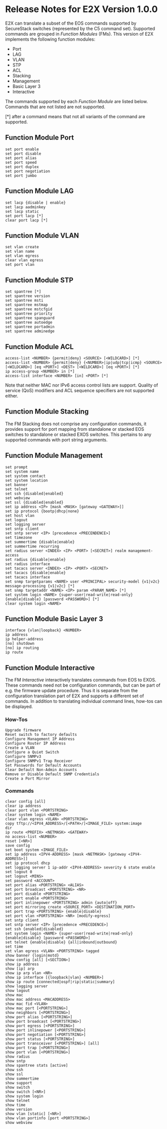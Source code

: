 # Release Notes for E2X Version 1.0.0

E2X can translate a subset of the EOS commands supported by SecureStack
switches (represented by the C5 command set). Supported commands are
grouped in *Function Modules* (FMs). This version of E2X implements the
following function modules:

* Port
* LAG
* VLAN
* STP
* ACL
* Stacking
* Management
* Basic Layer 3
* Interactive

The commands supported by each *Function Module* are listed below. Commands
that are not listed are not supported.

[*] after a command means that not all variants of the command are supported.

## Function Module Port

    set port enable
    set port disable
    set port alias
    set port speed
    set port duplex
    set port negotiation
    set port jumbo

## Function Module LAG

    set lacp {disable | enable}
    set lacp aadminkey
    set lacp static
    set port lacp [*]
    clear port lacp [*]

## Function Module VLAN

    set vlan create
    set vlan name
    set vlan egress
    clear vlan egress
    set port vlan

## Function Module STP

    set spantree [*]
    set spantree version
    set spantree msti
    set spantree mstmap
    set spantree mstcfgid
    set spantree priority
    set spantree spanguard
    set spantree autoedge
    set spantree portadmin
    set spantree adminedge

## Function Module ACL

    access-list <NUMBER> {permit|deny} <SOURCE> [<WILDCARD>] [*]
    access-list <NUMBER> {permit|deny} {<NUMBER>|ip|udp|tcp|icmp} <SOURCE> [<WILDCARD>] [eq <PORT>] <DEST> [<WILDCARD>] [eq <PORT>] [*]
    ip access-group <NUMBER> in [*]
    access-list interface <NUMBER> [in] <PORT> [*]

Note that neither MAC nor IPv6 access control lists are support. Quality
of service (QoS) modifiers and ACL sequence specifiers are not supported
either.

## Function Module Stacking

The FM Stacking does not comprise any configuration commands, it provides
support for port mapping from standalone or stacked EOS switches to standalone
or stacked EXOS switches. This pertains to any supported commands with
port string arguments.

## Function Module Management

    set prompt
    set system name
    set system contact
    set system location
    set banner
    set telnet
    set ssh {disabled|enabled}
    set webview
    set ssl {disabled|enabled}
    set ip address <IP> [mask <MASK> [gateway <GATEWAY>]]
    set ip protocol {bootp|dhcp|none}
    set host vlan
    set logout
    set logging server
    set sntp client
    set sntp server <IP> [precedence <PRECENDENCE>]
    set timezone
    set summertime {disable|enable}
    set summertime recurring
    set radius server <INDEX> <IP> <PORT> [<SECRET>] realm management-access
    set radius {disable|enable}
    set radius interface
    set tacacs server <INDEX> <IP> <PORT> <SECRET>
    set tacacs {disable|enable}
    set tacacs interface
    set snmp targetparams <NAME> user <PRINCIPAL> security-model {v1|v2c} message-processing {v1|v2c} [*]
    set snmp targetaddr <NAME> <IP> param <PARAM_NAME> [*]
    set system login <NAME> {super-user|read-write|read-only} {enable|disable} [password <PASSWORD>] [*]
    clear system login <NAME>

## Function Module Basic Layer 3

    interface {vlan|loopback} <NUMBER>
    ip address
    ip helper-address
    [no] shutdown
    [no] ip routing
    ip route

## Function Module Interactive

The FM *Interactive* interactively translates commands from EOS to EXOS.
These commands need not be configuration commands, but can be part of
e.g. the firmware update procedure. Thus it is separate from the configuration
translation part of E2X and supports a different set of commands.
In addition to translating individual command lines, how-tos can be displayed.

### How-Tos

    Upgrade firmware
    Reset switch to factory defaults
    Configure Management IP Address
    Configure Router IP Address
    Create a VLAN
    Configure a Quiet Switch
    Configure SNMPv3
    Configure SNMPv1 Trap Receiver
    Set Passwords for Default Accounts
    Clear Default Non-Admin Accounts
    Remove or Disable Default SNMP Credentials
    Create a Port Mirror

### Commands

    clear config [all]
    clear ip address
    clear port vlan <PORTSTRING>
    clear system login <NAME>
    clear vlan egress <VLAN> <PORTSTRING>
    copy tftp://<IPV4_ADDRESS>/[<PATH>/]<IMAGE_FILE> system:image
    dir
    ip route <PREFIX> <NETMASK> <GATEWAY>
    no access-list <NUMBER>
    reset [<NR>]
    save config
    set boot system <IMAGE_FILE>
    set ip address <IPV4-ADDRESS> [mask <NETMASK> [gateway <IPV4-ADDRESS>]]
    set ip protocol dhcp
    set logging server 1 ip-addr <IPV4-ADDRESS> severity 6 state enable
    set logout 0
    set logout <MINS>
    set password <ACCOUNT>
    set port alias <PORTSTRING> <ALIAS>
    set port broadcast <PORTSTRING> <NR>
    set port disable <PORTSTRING>
    set port enable <PORTSTRING>
    set port inlinepower <PORTSTRING> admin {auto|off}
    set port mirroring create <SOURCE_PORT> <DESTINATION_PORT>
    set port trap <PORTSTRING> {enable|disable}
    set port vlan <PORTSTRING> <NR> [modify-egress]
    set sntp client
    set sntp server <IP> [precedence <PRECEDENCE>]
    set ssh {enabled|disabled}
    set system login <NAME> {super-user|read-write|read-only} {enable|disable} [password <PASSWORD>]
    set telnet {enable|disable} {all|inbound|outbound}
    set time
    set vlan egress <VLAN> <PORTSTRING> tagged
    show banner {login|motd}
    show config [all] [<SECTION>]
    show ip address
    show [ip] arp
    show ip arp vlan <NR>
    show ip interface [{loopback|vlan} <NUMBER>]
    show ip route [connected|ospf|rip|static|summary]
    show logging server
    show logout
    show mac
    show mac address <MACADDRESS>
    show mac fid <VLAN>
    show mac port [<PORTSTRING>]
    show neighbors [<PORTSTRING>]
    show port alias [<PORTSTRING>]
    show port broadcast [<PORTSTRING>]
    show port egress [<PORTSTRING>]
    show port inlinepower [<PORTSTRING>]
    show port negotiation [<PORTSTRING>]
    show port status [<PORTSTRING>]
    show port transceiver [<PORTSTRING>] [all]
    show port trap [<PORTSTRING>]
    show port vlan [<PORTSTRING>]
    show radius
    show sntp
    show spantree stats [active]
    show ssh
    show ssl
    show summertime
    show support
    show switch
    show switch [<NR>]
    show system login
    show telnet
    show time
    show version
    show vlan [static] [<NR>]
    show vlan portinfo [port <PORTSTRING>]
    show webview
